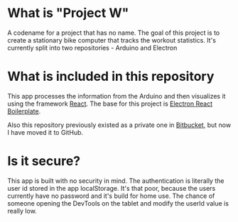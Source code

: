 # What is "Project W"
A codename for a project that has no name. The goal of this project is to create a stationary bike computer that tracks the workout statistics.
It's currently split into two repositories - Arduino and Electron

# What is included in this repository
This app processes the information from the Arduino and then visualizes it using the framework [React](https://github.com/facebook/react/). 
The base for this project is [Electron React Boilerplate](https://github.com/electron-react-boilerplate/electron-react-boilerplate).

Also this repository previously existed as a private one in [Bitbucket](https://bitbucket.org/), but now I have moved it to GitHub.

# Is it secure?
This app is built with no security in mind. The authentication is literally the user id stored in the app localStorage. It's that poor, because the users currently have no password and it's build for home use. The chance of someone opening the DevTools on the tablet and modify the userId value is really low.
